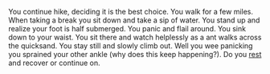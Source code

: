 You continue hike, deciding it is the best choice. You walk for a few miles.
When taking a break you sit down and take a sip of water. You stand up and
realize your foot is half submerged. You panic and flail around. You sink down
to your waist. You sit there and watch helplessly as a ant walks across the
quicksand. You stay still  and slowly climb out. Well you wee panicking you
sprained your other ankle (why does this keep happening?). Do you
[rest](./rest.md) and recover or continue on.
